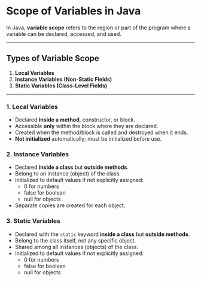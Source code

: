 # Scope of Variables in Java

In Java, **variable scope** refers to the region or part of the program where a variable can be declared, accessed, and used.

---

## **Types of Variable Scope**

1. **Local Variables**
2. **Instance Variables (Non-Static Fields)**
3. **Static Variables (Class-Level Fields)**

---

### **1. Local Variables**
- Declared **inside a method**, constructor, or block.
- Accessible **only** within the block where they are declared.
- Created when the method/block is called and destroyed when it ends.
- **Not initialized** automatically; must be initialized before use.


### **2. Instance Variables**
- Declared **inside a class** but **outside methods**.
- Belong to an instance (object) of the class.
- Initialized to default values if not explicitly assigned:
    - 0 for numbers
    - false for boolean
    - null for objects
- Separate copies are created for each object.

### **3. Static Variables**
- Declared with the `static` keyword **inside a class** but **outside methods**.
- Belong to the class itself, not any specific object.
- Shared among all instances (objects) of the class.
- Initialized to default values if not explicitly assigned:
    - 0 for numbers
    - false for boolean
    - null for objects




